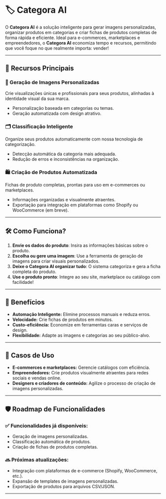 # 🏷️ Categora AI

O **Categora AI** é a solução inteligente para gerar imagens personalizadas, organizar produtos em categorias e criar fichas de produtos completas de forma rápida e eficiente. Ideal para e-commerces, marketplaces e empreendedores, o **Categora AI** economiza tempo e recursos, permitindo que você foque no que realmente importa: vender!

---

## 🌟 Recursos Principais

### 🎨 Geração de Imagens Personalizadas
Crie visualizações únicas e profissionais para seus produtos, alinhadas à identidade visual da sua marca.
- Personalização baseada em categorias ou temas.
- Geração automatizada com design atrativo.

### 🗂️ Classificação Inteligente
Organize seus produtos automaticamente com nossa tecnologia de categorização.
- Detecção automática da categoria mais adequada.
- Redução de erros e inconsistências na organização.

### 🛍️ Criação de Produtos Automatizada
Fichas de produto completas, prontas para uso em e-commerces ou marketplaces.
- Informações organizadas e visualmente atraentes.
- Exportação para integração em plataformas como Shopify ou WooCommerce (em breve).

---

## 🛠️ Como Funciona?

1. **Envie os dados do produto**: Insira as informações básicas sobre o produto.
2. **Escolha ou gere uma imagem**: Use a ferramenta de geração de imagens para criar visuais personalizados.
3. **Deixe o Categora AI organizar tudo**: O sistema categoriza e gera a ficha completa do produto.
4. **Use o produto pronto**: Integre ao seu site, marketplace ou catálogo com facilidade!

---

## 🎯 Benefícios

- **Automação Inteligente:** Elimine processos manuais e reduza erros.
- **Velocidade:** Crie fichas de produtos em minutos.
- **Custo-eficiência:** Economize em ferramentas caras e serviços de design.
- **Flexibilidade:** Adapte as imagens e categorias ao seu público-alvo.

---

## 🚀 Casos de Uso

- **E-commerces e marketplaces:** Gerencie catálogos com eficiência.
- **Empreendedores:** Crie produtos visualmente atraentes para redes sociais e vendas online.
- **Designers e criadores de conteúdo:** Agilize o processo de criação de imagens personalizadas.

---

## 🛡️ Roadmap de Funcionalidades

### ✅ Funcionalidades já disponíveis:
- Geração de imagens personalizadas.
- Classificação automática de produtos.
- Criação de fichas de produtos completas.

### 🔜 Próximas atualizações:
- Integração com plataformas de e-commerce (Shopify, WooCommerce, etc.).
- Expansão de templates de imagens personalizadas.
- Exportação de produtos para arquivos CSV/JSON.

---